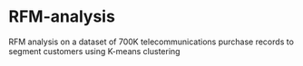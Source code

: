 # RFM-analysis
RFM analysis on a dataset of 700K telecommunications purchase records to segment customers using K-means clustering
